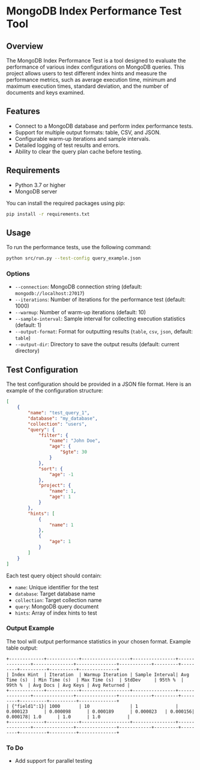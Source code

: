 # MongoDB Index Performance Test Tool

## Overview

The MongoDB Index Performance Test is a tool designed to evaluate the performance of various index configurations on MongoDB queries. This project allows users to test different index hints and measure the performance metrics, such as average execution time, minimum and maximum execution times, standard deviation, and the number of documents and keys examined.

## Features

- Connect to a MongoDB database and perform index performance tests.
- Support for multiple output formats: table, CSV, and JSON.
- Configurable warm-up iterations and sample intervals.
- Detailed logging of test results and errors.
- Ability to clear the query plan cache before testing.

## Requirements

- Python 3.7 or higher
- MongoDB server

You can install the required packages using pip:
```bash
pip install -r requirements.txt
```

## Usage

To run the performance tests, use the following command:

```bash
python src/run.py --test-config query_example.json
```

### Options

- `--connection`: MongoDB connection string (default: `mongodb://localhost:27017`)
- `--iterations`: Number of iterations for the performance test (default: 1000)
- `--warmup`: Number of warm-up iterations (default: 10)
- `--sample-interval`: Sample interval for collecting execution statistics (default: 1)
- `--output-format`: Format for outputting results (`table`, `csv`, `json`, default: `table`)
- `--output-dir`: Directory to save the output results (default: current directory)

## Test Configuration

The test configuration should be provided in a JSON file format. Here is an example of the configuration structure:

```json
[
    {
        "name": "test_query_1",
        "database": "my_database",
        "collection": "users",
        "query": {
            "filter": {
                "name": "John Doe",
                "age": {
                    "$gte": 30
                }
            },
            "sort": {
                "age": -1
            },
            "project": {
                "name": 1,
                "age": 1
            }
        },
        "hints": [
            {
                "name": 1
            },
            {
                "age": 1
            }
        ]
    }
]
```

Each test query object should contain:
- `name`: Unique identifier for the test
- `database`: Target database name
- `collection`: Target collection name
- `query`: MongoDB query document
- `hints`: Array of index hints to test

### Output Example

The tool will output performance statistics in your chosen format. Example table output:

```
+-------------+------------+------------------+----------------+---------------+---------------+---------------+------------+---------+---------+----------+----------+--------------+
| Index Hint  | Iteration  | Warmup Iteration | Sample Interval| Avg Time (s)  | Min Time (s)  | Max Time (s)  | StdDev     | 95th %  | 99th %  | Avg Docs | Avg Keys | Avg Returned |
+-------------+------------+------------------+----------------+---------------+---------------+---------------+------------+---------+---------+----------+----------+--------------+
| {"field1":1}| 1000       | 10               | 1              | 0.000123      | 0.000098      | 0.000189      | 0.000023   | 0.000156| 0.000178| 1.0      | 1.0      | 1.0          |
+-------------+------------+------------------+----------------+---------------+---------------+---------------+------------+---------+---------+----------+----------+--------------+
```

### To Do
- Add support for parallel testing